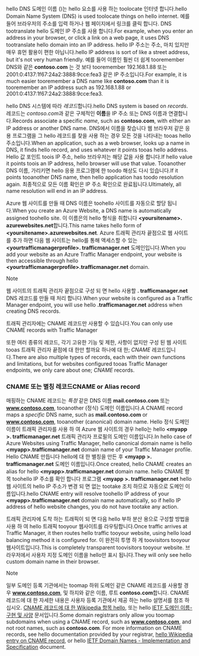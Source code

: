 <span data-ttu-id="c3f1f-101">hello DNS 도메인 이름 ()는 hello 요소를 사용 하는 toolocate 인터넷 합니다.</span><span class="sxs-lookup"><span data-stu-id="c3f1f-101">hello Domain Name System (DNS) is used toolocate things on hello internet.</span></span> <span data-ttu-id="c3f1f-102">예를 들어 브라우저의 주소를 입력 하거나 웹 페이지에서 링크를 클릭 합니다. DNS tootranslate hello 도메인 IP 주소를 사용 합니다.</span><span class="sxs-lookup"><span data-stu-id="c3f1f-102">For example, when you enter an address in your browser, or click a link on a web page, it uses DNS tootranslate hello domain into an IP address.</span></span> <span data-ttu-id="c3f1f-103">hello IP 주소는 주소, 마치 있지만 매우 휴먼 활용이 편한 아닙니다.</span><span class="sxs-lookup"><span data-stu-id="c3f1f-103">hello IP address is sort of like a street address, but it's not very human friendly.</span></span> <span data-ttu-id="c3f1f-104">예를 들어 이름인 훨씬 더 쉽게 tooremember DNS와 같은 **contoso.com** 는 것 보다 tooremember 192.168.1.88 또는 2001:0:4137:1f67:24a2:3888:9cce:fea3 같은 IP 주소입니다.</span><span class="sxs-lookup"><span data-stu-id="c3f1f-104">For example, it is much easier tooremember a DNS name like **contoso.com** than it is tooremember an IP address such as 192.168.1.88 or 2001:0:4137:1f67:24a2:3888:9cce:fea3.</span></span>

<span data-ttu-id="c3f1f-105">hello DNS 시스템에 따라 *레코드*합니다.</span><span class="sxs-lookup"><span data-stu-id="c3f1f-105">hello DNS system is based on *records*.</span></span> <span data-ttu-id="c3f1f-106">레코드는 *contoso.com*과 같은 구체적인 **이름**을 IP 주소 또는 DNS 이름과 연결합니다.</span><span class="sxs-lookup"><span data-stu-id="c3f1f-106">Records associate a specific *name*, such as **contoso.com**, with either an IP address or another DNS name.</span></span> <span data-ttu-id="c3f1f-107">DNS에서 이름을 찾습니다 웹 브라우저 같은 응용 프로그램을 그 hello 레코드를 찾을 사용 하는 경우 모든 것을 나타내는 tooas hello 주소입니다.</span><span class="sxs-lookup"><span data-stu-id="c3f1f-107">When an application, such as a web browser, looks up a name in DNS, it finds hello record, and uses whatever it points tooas hello address.</span></span> <span data-ttu-id="c3f1f-108">Hello 값 포인트 toois IP 주소, hello 브라우저는 해당 값을 사용 합니다.</span><span class="sxs-lookup"><span data-stu-id="c3f1f-108">If hello value it points toois an IP address, hello browser will use that value.</span></span> <span data-ttu-id="c3f1f-109">Tooanother DNS 이름, 가리키면 hello 응용 프로그램에 한 toodo 해상도 다시 있습니다.</span><span class="sxs-lookup"><span data-stu-id="c3f1f-109">If it points tooanother DNS name, then hello application has toodo resolution again.</span></span> <span data-ttu-id="c3f1f-110">최종적으로 모든 이름 확인은 IP 주소 확인으로 완료됩니다.</span><span class="sxs-lookup"><span data-stu-id="c3f1f-110">Ultimately, all name resolution will end in an IP address.</span></span>

<span data-ttu-id="c3f1f-111">Azure 웹 사이트를 만들 때 DNS 이름은 toohello 사이트를 자동으로 할당 됩니다.</span><span class="sxs-lookup"><span data-stu-id="c3f1f-111">When you create an Azure Website, a DNS name is automatically assigned toohello site.</span></span> <span data-ttu-id="c3f1f-112">이 이름은의 hello 형식을 취합니다  **&lt;yoursitename&gt;. azurewebsites.net**합니다.</span><span class="sxs-lookup"><span data-stu-id="c3f1f-112">This name takes hello form of **&lt;yoursitename&gt;.azurewebsites.net**.</span></span> <span data-ttu-id="c3f1f-113">Azure 트래픽 관리자 끝점으로 웹 사이트를 추가 하면 다음 웹 사이트는 hello를 통해 액세스할 수 있는  **&lt;yourtrafficmanagerprofile&gt;. trafficmanager.net** 도메인입니다.</span><span class="sxs-lookup"><span data-stu-id="c3f1f-113">When you add your website as an Azure Traffic Manager endpoint, your website is then accessible through hello **&lt;yourtrafficmanagerprofile&gt;.trafficmanager.net** domain.</span></span>

> [!NOTE]
> <span data-ttu-id="c3f1f-114">웹 사이트의 트래픽 관리자 끝점으로 구성 되 면 hello 사용할 **. trafficmanager.net** DNS 레코드를 만들 때 처리 합니다.</span><span class="sxs-lookup"><span data-stu-id="c3f1f-114">When your website is configured as a Traffic Manager endpoint, you will use hello **.trafficmanager.net** address when creating DNS records.</span></span>
> 
> <span data-ttu-id="c3f1f-115">트래픽 관리자에는 CNAME 레코드만 사용할 수 있습니다.</span><span class="sxs-lookup"><span data-stu-id="c3f1f-115">You can only use CNAME records with Traffic Manager</span></span>
> 
> 

<span data-ttu-id="c3f1f-116">또한 여러 종류의 레코드, 각기 고유한 기능 및 제한, 사항이 없지만 구성 된 웹 사이트 tooas 트래픽 관리자 끝점에 대 한만 할까요 하나에 대 한; *CNAME* 레코드입니다.</span><span class="sxs-lookup"><span data-stu-id="c3f1f-116">There are also multiple types of records, each with their own functions and limitations, but for websites configured tooas Traffic Manager endpoints, we only care about one; *CNAME* records.</span></span>

### <a name="cname-or-alias-record"></a><span data-ttu-id="c3f1f-117">CNAME 또는 별칭 레코드</span><span class="sxs-lookup"><span data-stu-id="c3f1f-117">CNAME or Alias record</span></span>
<span data-ttu-id="c3f1f-118">매핑하는 CNAME 레코드는 *특정* 같은 DNS 이름 **mail.contoso.com** 또는 **www.contoso.com**, tooanother (정식) 도메인 이름입니다.</span><span class="sxs-lookup"><span data-stu-id="c3f1f-118">A CNAME record maps a *specific* DNS name, such as **mail.contoso.com** or **www.contoso.com**, tooanother (canonical) domain name.</span></span> <span data-ttu-id="c3f1f-119">Hello 정식 도메인 이름이 트래픽 관리자를 사용 하 여 Azure 웹 사이트의 경우 hello는 hello  **&lt;myapp >. trafficmanager.net** 트래픽 관리자 프로필의 도메인 이름입니다.</span><span class="sxs-lookup"><span data-stu-id="c3f1f-119">In hello case of Azure Websites using Traffic Manager, hello canonical domain name is hello **&lt;myapp>.trafficmanager.net** domain name of your Traffic Manager profile.</span></span> <span data-ttu-id="c3f1f-120">Hello CNAME 만듭니다 hello에 대 한 별칭을 만든 후  **&lt;myapp >. trafficmanager.net** 도메인 이름입니다.</span><span class="sxs-lookup"><span data-stu-id="c3f1f-120">Once created, hello CNAME creates an alias for hello **&lt;myapp>.trafficmanager.net** domain name.</span></span> <span data-ttu-id="c3f1f-121">hello CNAME 항목 toohello IP 주소를 확인 합니다 프로그램  **&lt;myapp >. trafficmanager.net** hello 웹 사이트의 hello IP 주소가 변경 되 면 없는 tootake 조치 하므로 자동으로 도메인 이름입니다.</span><span class="sxs-lookup"><span data-stu-id="c3f1f-121">hello CNAME entry will resolve toohello IP address of your **&lt;myapp>.trafficmanager.net** domain name automatically, so if hello IP address of hello website changes, you do not have tootake any action.</span></span>

<span data-ttu-id="c3f1f-122">트래픽 관리자에 도착 하는 트래픽이 되 면 다음 hello 부하 분산 용으로 구성할 방법을 사용 하 여 hello 트래픽 tooyour 웹사이트를 라우팅합니다.</span><span class="sxs-lookup"><span data-stu-id="c3f1f-122">Once traffic arrives at Traffic Manager, it then routes hello traffic tooyour website, using hello load balancing method it is configured for.</span></span> <span data-ttu-id="c3f1f-123">이 완전히 투명 하 게 toovisitors tooyour 웹사이트입니다.</span><span class="sxs-lookup"><span data-stu-id="c3f1f-123">This is completely transparent toovisitors tooyour website.</span></span> <span data-ttu-id="c3f1f-124">브라우저에서 사용자 지정 도메인 이름을 hello만 표시 됩니다.</span><span class="sxs-lookup"><span data-stu-id="c3f1f-124">They will only see hello custom domain name in their browser.</span></span>

> [!NOTE]
> <span data-ttu-id="c3f1f-125">일부 도메인 등록 기관에서는 toomap 하위 도메인 같은 CNAME 레코드를 사용할 경우 **www.contoso.com**, 및 하지와 같은 이름, 루트 **contoso.com**합니다. CNAME 레코드에 대 한 자세한 내용은 사용자 등록 기관에서 제공 하는 hello 설명서를 참조 하십시오. <a href="http://en.wikipedia.org/wiki/CNAME_record">CNAME 레코드에 대 한 Wikipedia 항목 hello</a>, 또는 hello <a href="http://tools.ietf.org/html/rfc1035">IETF 도메인 이름-구현 및 사양</a> 문서입니다.</span><span class="sxs-lookup"><span data-stu-id="c3f1f-125">Some domain registrars only allow you toomap subdomains when using a CNAME record, such as **www.contoso.com**, and not root names, such as **contoso.com**. For more information on CNAME records, see hello documentation provided by your registrar, <a href="http://en.wikipedia.org/wiki/CNAME_record">hello Wikipedia entry on CNAME record</a>, or hello <a href="http://tools.ietf.org/html/rfc1035">IETF Domain Names - Implementation and Specification</a> document.</span></span>
> 
> 

